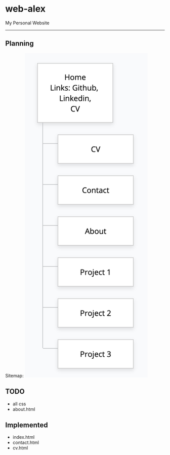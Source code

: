 # web-alex
My Personal Website
___

## Planning
Sitemap:
![image](images/sitemap-v1.png)

## TODO
- all css
- about.html

## Implemented
- index.html
- contact.html
- cv.html
